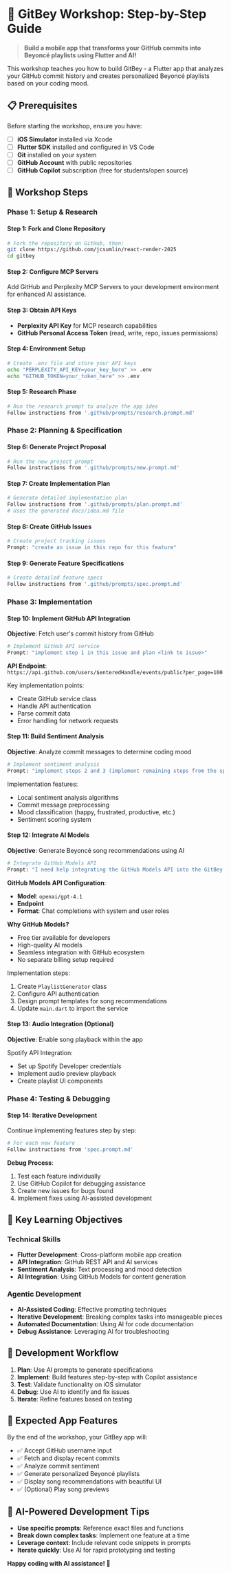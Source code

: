 # 🎵 GitBey Workshop: Step-by-Step Guide

> **Build a mobile app that transforms your GitHub commits into Beyoncé playlists using Flutter and AI!**

This workshop teaches you how to build GitBey - a Flutter app that analyzes your GitHub commit history and creates personalized Beyoncé playlists based on your coding mood.

## 📋 Prerequisites

Before starting the workshop, ensure you have:

- [ ] **iOS Simulator** installed via Xcode
- [ ] **Flutter SDK** installed and configured in VS Code
- [ ] **Git** installed on your system
- [ ] **GitHub Account** with public repositories
- [ ] **GitHub Copilot** subscription (free for students/open source)

## 🚀 Workshop Steps

### Phase 1: Setup & Research

#### Step 1: Fork and Clone Repository
```bash
# Fork the repository on GitHub, then:
git clone https://github.com/jcsumlin/react-render-2025 
cd gitbey
```

#### Step 2: Configure MCP Servers
Add GitHub and Perplexity MCP Servers to your development environment for enhanced AI assistance.

#### Step 3: Obtain API Keys
- **Perplexity API Key** for MCP research capabilities
- **GitHub Personal Access Token** (read, write, repo, issues permissions)

#### Step 4: Environment Setup
```bash
# Create .env file and store your API keys
echo "PERPLEXITY_API_KEY=your_key_here" >> .env
echo "GITHUB_TOKEN=your_token_here" >> .env
```

#### Step 5: Research Phase
```bash
# Run the research prompt to analyze the app idea
Follow instructions from '.github/prompts/research.prompt.md'
```

### Phase 2: Planning & Specification

#### Step 6: Generate Project Proposal
```bash
# Run the new project prompt
Follow instructions from '.github/prompts/new.prompt.md'
```

#### Step 7: Create Implementation Plan
```bash
# Generate detailed implementation plan
Follow instructions from '.github/prompts/plan.prompt.md'
# Uses the generated docs/idea.md file
```

#### Step 8: Create GitHub Issues
```bash
# Create project tracking issues
Prompt: "create an issue in this repo for this feature"
```

#### Step 9: Generate Feature Specifications
```bash
# Create detailed feature specs
Follow instructions from '.github/prompts/spec.prompt.md'
```

### Phase 3: Implementation

#### Step 10: Implement GitHub API Integration
**Objective**: Fetch user's commit history from GitHub

```bash
# Implement GitHub API service
Prompt: "implement step 1 in this issue and plan <link to issue>"
```

**API Endpoint**: `https://api.github.com/users/$enteredHandle/events/public?per_page=100`

Key implementation points:
- Create GitHub service class
- Handle API authentication
- Parse commit data
- Error handling for network requests

#### Step 11: Build Sentiment Analysis
**Objective**: Analyze commit messages to determine coding mood

```bash
# Implement sentiment analysis
Prompt: "implement steps 2 and 3 (implement remaining steps from the spec)"
```

Implementation features:
- Local sentiment analysis algorithms
- Commit message preprocessing
- Mood classification (happy, frustrated, productive, etc.)
- Sentiment scoring system

#### Step 12: Integrate AI Models
**Objective**: Generate Beyoncé song recommendations using AI

```bash
# Integrate GitHub Models API
Prompt: "I need help integrating the GitHub Models API into the GitBey Flutter app to generate personalized Beyoncé song playlists based on GitHub commit sentiment analysis"
```

**GitHub Models API Configuration**:
- **Model**: `openai/gpt-4.1`
- **Endpoint**
- **Format**: Chat completions with system and user roles

**Why GitHub Models?**
- Free tier available for developers
- High-quality AI models
- Seamless integration with GitHub ecosystem
- No separate billing setup required

Implementation steps:
1. Create `PlaylistGenerator` class
2. Configure API authentication
3. Design prompt templates for song recommendations
4. Update `main.dart` to import the service

#### Step 13: Audio Integration (Optional)
**Objective**: Enable song playback within the app

Spotify API Integration:
- Set up Spotify Developer credentials
- Implement audio preview playback
- Create playlist UI components

### Phase 4: Testing & Debugging

#### Step 14: Iterative Development
Continue implementing features step by step:

```bash
# For each new feature
Follow instructions from 'spec.prompt.md'
```

**Debug Process**:
1. Test each feature individually
2. Use GitHub Copilot for debugging assistance
3. Create new issues for bugs found
4. Implement fixes using AI-assisted development

## 🎯 Key Learning Objectives

### Technical Skills
- **Flutter Development**: Cross-platform mobile app creation
- **API Integration**: GitHub REST API and AI services
- **Sentiment Analysis**: Text processing and mood detection
- **AI Integration**: Using GitHub Models for content generation

### Agentic Development
- **AI-Assisted Coding**: Effective prompting techniques
- **Iterative Development**: Breaking complex tasks into manageable pieces
- **Automated Documentation**: Using AI for code documentation
- **Debug Assistance**: Leveraging AI for troubleshooting

## 🔧 Development Workflow

1. **Plan**: Use AI prompts to generate specifications
2. **Implement**: Build features step-by-step with Copilot assistance
3. **Test**: Validate functionality on iOS simulator
4. **Debug**: Use AI to identify and fix issues
5. **Iterate**: Refine features based on testing

## 📱 Expected App Features

By the end of the workshop, your GitBey app will:
- ✅ Accept GitHub username input
- ✅ Fetch and display recent commits
- ✅ Analyze commit sentiment
- ✅ Generate personalized Beyoncé playlists
- ✅ Display song recommendations with beautiful UI
- ✅ (Optional) Play song previews

## 🤖 AI-Powered Development Tips

- **Use specific prompts**: Reference exact files and functions
- **Break down complex tasks**: Implement one feature at a time
- **Leverage context**: Include relevant code snippets in prompts
- **Iterate quickly**: Use AI for rapid prototyping and testing


**Happy coding with AI assistance! 🚀**
